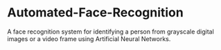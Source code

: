 # Automated-Face-Recognition
A face recognition system for identifying a person from grayscale digital images or a video frame using Artificial Neural Networks.
